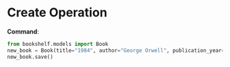 # Create Operation

**Command**:
```python
from bookshelf.models import Book
new_book = Book(title="1984", author="George Orwell", publication_year=1949)
new_book.save()
